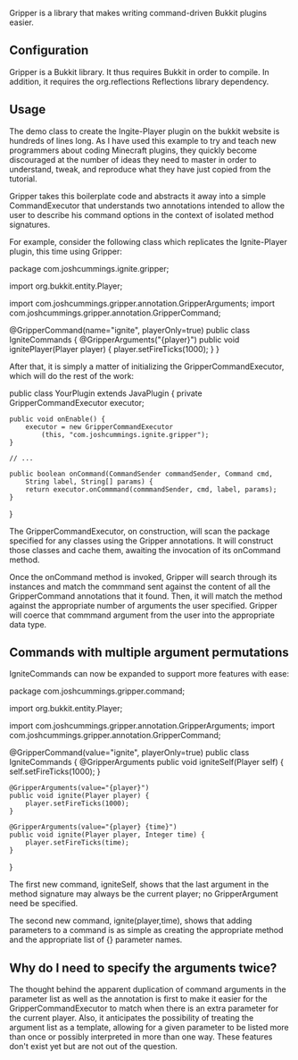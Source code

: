 Gripper is a library that makes writing command-driven Bukkit plugins easier.

Configuration
-------------

Gripper is a Bukkit library. It thus requires Bukkit in order to compile. In addition,
it requires the org.reflections Reflections library dependency.

Usage
-----

The demo class to create the Ingite-Player plugin on the bukkit website is hundreds of
lines long. As I have used this example to try and teach new programmers about coding
Minecraft plugins, they quickly become discouraged at the number of ideas they need to master in order to understand, tweak, and reproduce what they have just copied from
the tutorial.

Gripper takes this boilerplate code and abstracts it away into a simple CommandExecutor
that understands two annotations intended to allow the user to describe his command
options in the context of isolated method signatures.

For example, consider the following class which replicates the Ignite-Player plugin, this
time using Gripper:

package com.joshcummings.ignite.gripper;

import org.bukkit.entity.Player;

import com.joshcummings.gripper.annotation.GripperArguments;
import com.joshcummings.gripper.annotation.GripperCommand;

@GripperCommand(name="ignite", playerOnly=true)
public class IgniteCommands {
	@GripperArguments("{player}")
	public void ignitePlayer(Player player) {
		player.setFireTicks(1000);
	}
}

After that, it is simply a matter of initializing the GripperCommandExecutor, which
will do the rest of the work:

public class YourPlugin extends JavaPlugin {
	private GripperCommandExecutor executor;

	public void onEnable() {
		executor = new GripperCommandExecutor
			(this, "com.joshcummings.ignite.gripper");
	}

	// ...

	public boolean onCommand(CommandSender commandSender, Command cmd,
		String label, String[] params) {
		return executor.onCommmand(commmandSender, cmd, label, params);
	}
}

The GripperCommandExecutor, on construction, will scan the package specified for any
classes using the Gripper annotations. It will construct those classes and cache them,
awaiting the invocation of its onCommand method.

Once the onCommand method is invoked, Gripper will search through its instances and match
the commmand sent against the content of all the GripperCommand annotations that it found.
Then, it will match the method against the appropriate number of arguments the user
specified. Gripper will coerce that commmand argument from the user into the appropriate
data type.

Commands with multiple argument permutations
--------------------------------------------

IgniteCommands can now be expanded to support more features with ease:

package com.joshcummings.gripper.command;

import org.bukkit.entity.Player;

import com.joshcummings.gripper.annotation.GripperArguments;
import com.joshcummings.gripper.annotation.GripperCommand;

@GripperCommand(value="ignite", playerOnly=true)
public class IgniteCommands {
	@GripperArguments
	public void igniteSelf(Player self) {
		self.setFireTicks(1000);
	}
	
	@GripperArguments(value="{player}")
	public void ignite(Player player) {
		player.setFireTicks(1000);
	}
	
	@GripperArguments(value="{player} {time}")
	public void ignite(Player player, Integer time) {
		player.setFireTicks(time);
	}
}

The first new command, igniteSelf, shows that the last argument in the method signature may always be
the current player; no GripperArgument need be specified.

The second new command, ignite(player,time), shows that adding parameters to a command
is as simple as creating the appropriate method and the appropriate list of {}
parameter names.

Why do I need to specify the arguments twice?
---------------------------------------------

The thought behind the apparent duplication of command arguments in the parameter list as
well as the annotation is first to make it easier for the GripperCommandExecutor to match
when there is an extra parameter for the current player. Also, it anticipates the 
possibility of treating the argument list as a template, allowing for a given parameter
to be listed more than once or possibly interpreted in more than one way. These features
don't exist yet but are not out of the question.


